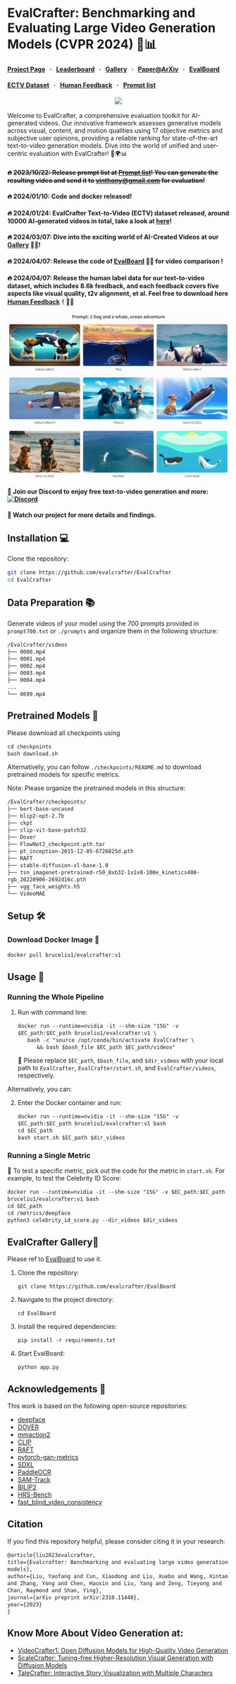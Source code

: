 # EvalCrafter: Benchmarking and Evaluating Large Video Generation Models (CVPR 2024) 🎥📊

#### [Project Page](http://evalcrafter.github.io) &nbsp; · &nbsp; [Leaderboard](https://huggingface.co/spaces/AILab-CVC/EvalCrafter) &nbsp; · &nbsp;  [Gallery](https://huggingface.co/spaces/RaphaelLiu/EvalCrafter-T2V-Gallery) &nbsp; · &nbsp; [Paper@ArXiv](https://arxiv.org/abs/2310.11440)  &nbsp; · &nbsp;  [EvalBoard](https://github.com/evalcrafter/EvalBoard)
#### [ECTV Dataset](https://huggingface.co/datasets/RaphaelLiu/EvalCrafter_T2V_Dataset) &nbsp; · &nbsp; [Human Feedback](https://drive.google.com/file/d/1hbSoGoqD6DO2yV2R6wn8NKvK0nUxMDqv/view?usp=sharing) &nbsp; · &nbsp;  [Prompt list](https://github.com/evalcrafter/EvalCrafter/blob/master/prompt700.txt) 


<div align="center">
<img src="https://github.com/evalcrafter/evalcrafter/assets/4397546/818c9b0d-35ac-4edf-aafc-ae17e92c6da5" width="250"/>
</div>

Welcome to EvalCrafter, a comprehensive evaluation toolkit for AI-generated videos. Our innovative framework assesses generative models across visual, content, and motion qualities using 17 objective metrics and subjective user opinions, providing a reliable ranking for state-of-the-art text-to-video generation models. Dive into the world of unified and user-centric evaluation with EvalCrafter! 🚀🌍📊

#### 🔥 ~~2023/10/22: Release prompt list at [Prompt list](https://github.com/evalcrafter/EvalCrafter/blob/master/prompt700.txt)! You can generate the resulting video and send it to vinthony@gmail.com for evaluation!~~

#### 🔥 2024/01/10: Code and docker released!

#### 🔥 2024/01/24: EvalCrafter Text-to-Video (ECTV) dataset released, around 10000 AI-generated videos in total, take a look at [here](https://huggingface.co/datasets/RaphaelLiu/EvalCrafter_T2V_Dataset)!

#### 🔥 2024/03/07:  Dive into the exciting world of AI-Created Videos at our [Gallery](https://huggingface.co/spaces/RaphaelLiu/EvalCrafter-T2V-Gallery) 🌌✨!

#### 🔥 2024/04/07:  Release the code of [EvalBoard](https://github.com/evalcrafter/EvalBoard) 🌌✨ for video comparison !

#### 🔥 2024/04/07:  Release the  human label data for our text-to-video dataset, which includes 8.6k feedback, and each feedback covers five aspects like visual quality, t2v alignment, et al. Feel free to download here [Human Feedback](https://drive.google.com/file/d/1hbSoGoqD6DO2yV2R6wn8NKvK0nUxMDqv/view?usp=sharing)！🚀🔥
![AI-Created Video Gallery](https://github.com/evalcrafter/EvalCrafter/blob/master/Gallery.gif)


#### 🔆 Join our Discord to enjoy free text-to-video generation and more: [![Discord](https://dcbadge.vercel.app/api/server/rrayYqZ4tf?style=flat)](https://discord.gg/rrayYqZ4tf)

#### 🔆 Watch our project for more details and findings.


## Installation 💻

Clone the repository:

   ```bash
   git clone https://github.com/evalcrafter/EvalCrafter
   cd EvalCrafter
   ```

## Data Preparation 📚

Generate videos of your model using the 700 prompts provided in `prompt700.txt` or `./prompts` and organize them in the following structure:

```
/EvalCrafter/videos
├── 0000.mp4
├── 0001.mp4
├── 0002.mp4
├── 0003.mp4
├── 0004.mp4
...
└── 0699.mp4
```

## Pretrained Models 🧠
Please download all checkpoints using 
```
cd checkpoints
bash download.sh
```

Alternatively, you can follow `./checkpoints/README.md` to download pretrained models for specific metrics.

Note: Please organize the pretrained models in this structure: 
```
/EvalCrafter/checkpoints/
├── bert-base-uncased
├── blip2-opt-2.7b
├── ckpt
├── clip-vit-base-patch32
├── Dover
├── FlowNet2_checkpoint.pth.tar
├── pt_inception-2015-12-05-6726825d.pth
├── RAFT
├── stable-diffusion-xl-base-1.0
├── tsn_imagenet-pretrained-r50_8xb32-1x1x8-100e_kinetics400-rgb_20220906-2692d16c.pth
├── vgg_face_weights.h5
└── VideoMAE
```

<!-- Alternatively, Download all the pretrained models from [Huggingface](https://huggingface.co/RaphaelLiu/EvalCrafter-Models) -->


## Setup 🛠️ 

### Download Docker Image  🐳

   ```
   docker pull bruceliu1/evalcrafter:v1
   ```

## Usage 🚀

### Running the Whole Pipeline

1. Run with command line:

   ```
   docker run --runtime=nvidia -it --shm-size "15G" -v $EC_path:$EC_path bruceliu1/evalcrafter:v1 \
      bash -c "source /opt/conda/bin/activate EvalCrafter \
         && bash $bash_file $EC_path $EC_path/videos"
   ```

   🔁 Please replace `$EC_path`, `$bash_file`, and `$dir_videos` with your local path to `EvalCrafter`, `EvalCrafter/start.sh`, and `EvalCrafter/videos`, respectively. 

Alternatively, you can:

2. Enter the Docker container and run:

   ```
   docker run --runtime=nvidia -it --shm-size "15G" -v $EC_path:$EC_path bruceliu1/evalcrafter:v1 bash
   cd $EC_path
   bash start.sh $EC_path $dir_videos
   ```

### Running a Single Metric

🔧 To test a specific metric, pick out the code for the metric in `start.sh`. For example, to test the Celebrity ID Score:

   ```
   docker run --runtime=nvidia -it --shm-size "15G" -v $EC_path:$EC_path bruceliu1/evalcrafter:v1 bash
   cd $EC_path
   cd /metrics/deepface
   python3 celebrity_id_score.py --dir_videos $dir_videos
   ```

<!-- ### Run with Conda 🍃

1. Create the Conda environment and install dependencies:

   ```
   conda env create -f EvalCrafter_env.yml
   conda activate EvalCrafter
   cd $EC_path$
   ``` -->

## EvalCrafter Gallery🌌
Please ref to [EvalBoard](https://github.com/evalcrafter/EvalBoard) to use it.
1. Clone the repository:

   ```
   git clone https://github.com/evalcrafter/EvalBoard
   ```

2. Navigate to the project directory:

   ```
   cd EvalBoard
   ```

3. Install the required dependencies:

   ```
   pip install -r requirements.txt
   ```

4. Start EvalBoard:
      ```
      python app.py
      ```

## Acknowledgements 🙏

This work is based on the following open-source repositories:

- [deepface](https://github.com/serengil/deepface)
- [DOVER](https://github.com/teowu/DOVER-Dev)
- [mmaction2](https://github.com/open-mmlab/mmaction2)
- [CLIP](https://github.com/openai/CLIP)
- [RAFT](https://github.com/princeton-vl/RAFT)
- [pytorch-gan-metrics](https://github.com/w86763777/pytorch-gan-metrics)
- [SDXL](https://github.com/Stability-AI/generative-models)
- [PaddleOCR](https://github.com/PaddlePaddle/PaddleOCR)
- [SAM-Track](https://github.com/z-x-yang/Segment-and-Track-Anything)
- [BILIP2](https://github.com/salesforce/LAVIS/tree/main/projects/blip2)
- [HRS-Bench](https://github.com/eslambakr/HRS_benchmark)
- [fast_blind_video_consistency](https://github.com/phoenix104104/fast_blind_video_consistency)

## Citation
If you find this repository helpful, please consider citing it in your research:

   ```
   @article{liu2023evalcrafter,
  title={Evalcrafter: Benchmarking and evaluating large video generation models},
  author={Liu, Yaofang and Cun, Xiaodong and Liu, Xuebo and Wang, Xintao and Zhang, Yong and Chen, Haoxin and Liu, Yang and Zeng, Tieyong and Chan, Raymond and Shan, Ying},
  journal={arXiv preprint arXiv:2310.11440},
  year={2023}
   }
   ```


## Know More About Video Generation at:

- [VideoCrafter1: Open Diffusion Models for High-Quality Video Generation](https://github.com/AILab-CVC/VideoCrafter)
- [ScaleCrafter: Tuning-free Higher-Resolution Visual Generation with Diffusion Models](https://github.com/YingqingHe/ScaleCrafter)
- [TaleCrafter: Interactive Story Visualization with Multiple Characters](https://github.com/AILab-CVC/TaleCrafter)


